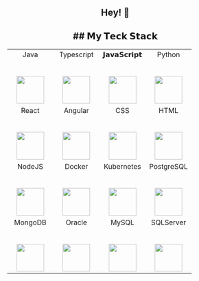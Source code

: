 <h2 align="center"> Hey! 👋 <br/> </h2> 
<h2 align="center"> ## 𝗠𝘆 𝗧𝗲𝗰𝗸 𝗦𝘁𝗮𝗰𝗸 <br/> </h2> 

<table align="center">
  <tbody>
    <tr valign="top">
      <td width="25%" align="center">
        <span>Java</span><br><br><br>
        <img height="64px" src="https://www.vectorlogo.zone/logos/java/java-horizontal.svg">
      </td>
      <td width="25%" align="center">
        <span>Typescript</span><br><br><br>
        <img height="64px" src="https://www.vectorlogo.zone/logos/typescriptlang/typescriptlang-icon.svg">
      </td>
      <td width="25%" align="center">
        <span>𝗝𝗮𝘃𝗮𝗦𝗰𝗿𝗶𝗽𝘁</span><br><br><br>
        <img height="64px" src="https://www.vectorlogo.zone/logos/javascript/javascript-icon.svg">
      </td>
      <td width="25%" align="center">
        <span>Python</span><br><br><br>
        <img height="64px" src="https://www.vectorlogo.zone/logos/python/python-icon.svg">
      </td>
      <tr valign="top">      
      <td width="25%" align="center">
        <span>React</span><br><br><br>
        <img height="64px" src="https://www.vectorlogo.zone/logos/reactjs/reactjs-icon.svg">
      </td>
      <td width="25%" align="center">
        <span>Angular</span><br><br><br>
        <img height="64px" src="https://www.vectorlogo.zone/logos/angular/angular-icon.svg">
      </td>
      <td width="25%" align="center">
        <span>CSS</span><br><br><br>
        <img height="64px" src="https://www.vectorlogo.zone/logos/w3_css/w3_css-icon.svg">
      </td>
      <td width="25%" align="center">
        <span>HTML</span><br><br><br>
        <img height="64px" src="https://www.vectorlogo.zone/logos/w3_html5/w3_html5-icon.svg">
      </td>
      </tr>
    <tr valign="top">
      <td width="25%" align="center">
        <span>NodeJS</span><br><br><br>
        <img height="64px" src="https://www.vectorlogo.zone/logos/nodejs/nodejs-icon.svg">
      </td>
      <td width="25%" align="center">
        <span>Docker</span><br><br><br>
        <img height="64px" src="https://www.vectorlogo.zone/logos/docker/docker-icon.svg">
      </td>
      <td width="25%" align="center">
        <span>Kubernetes</span><br><br><br>
        <img height="64px" src="https://www.vectorlogo.zone/logos/kubernetes/kubernetes-icon.svg">
      </td>
      <td width="25%" align="center">
        <span>PostgreSQL</span><br><br><br>
        <img height="64px" src="https://www.vectorlogo.zone/logos/postgresql/postgresql-icon.svg">
      </td>
      <tr valign="top">
      <td width="25%" align="center">      
        <span>MongoDB</span><br><br><br>
        <img height="64px" src="https://www.vectorlogo.zone/logos/mongodb/mongodb-icon.svg">
      </td>
      <td width="25%" align="center">
        <span>Oracle</span><br><br><br>
        <img height="64px" src="https://www.vectorlogo.zone/logos/oracle/oracle-ar21.svg">
      </td>
      <td width="25%" align="center">
        <span>MySQL</span><br><br><br>
        <img height="64px" src="https://www.vectorlogo.zone/logos/mysql/mysql-official.svg">
      </td>
      <td width="25%" align="center">
        <span>SQLServer</span><br><br><br>
        <img height="64px" src="https://www.vectorlogo.zone/logos/sqlite/sqlite-icon.svg">
      </td>
    </tr>
  </tbody>
</table>
